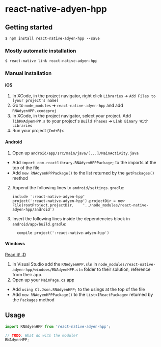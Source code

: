 
# react-native-adyen-hpp

## Getting started

`$ npm install react-native-adyen-hpp --save`

### Mostly automatic installation

`$ react-native link react-native-adyen-hpp`

### Manual installation


#### iOS

1. In XCode, in the project navigator, right click `Libraries` ➜ `Add Files to [your project's name]`
2. Go to `node_modules` ➜ `react-native-adyen-hpp` and add `RNAdyenHPP.xcodeproj`
3. In XCode, in the project navigator, select your project. Add `libRNAdyenHPP.a` to your project's `Build Phases` ➜ `Link Binary With Libraries`
4. Run your project (`Cmd+R`)<

#### Android

1. Open up `android/app/src/main/java/[...]/MainActivity.java`
  - Add `import com.reactlibrary.RNAdyenHPPPackage;` to the imports at the top of the file
  - Add `new RNAdyenHPPPackage()` to the list returned by the `getPackages()` method
2. Append the following lines to `android/settings.gradle`:
  	```
  	include ':react-native-adyen-hpp'
  	project(':react-native-adyen-hpp').projectDir = new File(rootProject.projectDir, 	'../node_modules/react-native-adyen-hpp/android')
  	```
3. Insert the following lines inside the dependencies block in `android/app/build.gradle`:
  	```
      compile project(':react-native-adyen-hpp')
  	```

#### Windows
[Read it! :D](https://github.com/ReactWindows/react-native)

1. In Visual Studio add the `RNAdyenHPP.sln` in `node_modules/react-native-adyen-hpp/windows/RNAdyenHPP.sln` folder to their solution, reference from their app.
2. Open up your `MainPage.cs` app
  - Add `using Cl.Json.RNAdyenHPP;` to the usings at the top of the file
  - Add `new RNAdyenHPPPackage()` to the `List<IReactPackage>` returned by the `Packages` method


## Usage
```javascript
import RNAdyenHPP from 'react-native-adyen-hpp';

// TODO: What do with the module?
RNAdyenHPP;
```
  